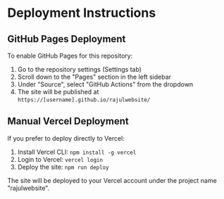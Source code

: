 # Deployment Instructions

## GitHub Pages Deployment

To enable GitHub Pages for this repository:

1. Go to the repository settings (Settings tab)
2. Scroll down to the "Pages" section in the left sidebar
3. Under "Source", select "GitHub Actions" from the dropdown
4. The site will be published at `https://[username].github.io/rajulwebsite/`

## Manual Vercel Deployment

If you prefer to deploy directly to Vercel:

1. Install Vercel CLI: `npm install -g vercel`
2. Login to Vercel: `vercel login`
3. Deploy the site: `npm run deploy`

The site will be deployed to your Vercel account under the project name "rajulwebsite". 